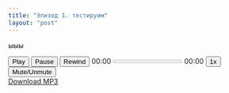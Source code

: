 ```yaml
---
title: "Эпизод 1. тестируим"
layout: "post"
---
```


ыыы

<div class="pcast-player">
  <div class="pcast-player-controls">
    <button class="pcast-play"><i class="fa fa-play"></i><span>Play</span></button>
    <button class="pcast-pause"><i class="fa fa-pause"></i><span>Pause</span></button>
    <button class="pcast-rewind"><i class="fa fa-fast-backward"></i><span>Rewind</span></button>
    <span class="pcast-currenttime pcast-time">00:00</span>
    <progress class="pcast-progress" value="0"></progress>
    <span class="pcast-duration pcast-time">00:00</span>
    <button class="pcast-speed">1x</button>
    <button class="pcast-mute"><i class="fa fa-volume-up"></i><span>Mute/Unmute</span></button>
  </div>
  <audio src="https://www.computerhope.com/jargon/m/example.mp3"></audio><a class="pcast-download" href="{{site.url}}/audio/bro.mp3" download>Download MP3</a>
</div>

<script  src="{{site.url}}/css/player.js"></script>